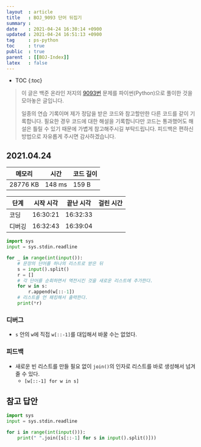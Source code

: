 ```yaml
---
layout  : article
title   : BOJ_9093 단어 뒤집기
summary : 
date    : 2021-04-24 16:30:14 +0900
updated : 2021-04-24 16:51:13 +0900
tag     : ps-python
toc     : true
public  : true
parent  : [[BOJ-Index]]
latex   : false
---
```

* TOC
{:toc}

> 이 글은 백준 온라인 저지의 [9093번](https://www.acmicpc.net/problem/9093) 문제를 파이썬(Python)으로 풀이한 것을 모아놓은 글입니다.
>
> 일종의 연습 기록이며 제가 정답을 받은 코드와 참고할만한 다른 코드를 같이 기록합니다. 필요한 경우 코드에 대한 해설을 기록합니다만 코드는 통과했어도 해설은 틀릴 수 있기 때문에 가볍게 참고해주시길 부탁드립니다. 피드백은 편하신 방법으로 자유롭게 주시면 감사하겠습니다.

## 2021.04.24

| 메모리    | 시간   | 코드 길이 |
| --------- | -----  | --------- |
| 28776 KB  | 148 ms | 159 B     |

| 단계      | 시작 시각 | 끝난 시각 | 걸린 시간 |
| --------- | --------- | --------- | --------- |
| 코딩      | 16:30:21  | 16:32:33  |           |
| 디버깅    | 16:32:43  | 16:39:04  |           |

```python
import sys
input = sys.stdin.readline

for _ in range(int(input()):
    # 문장의 단어를 하나의 리스트로 받은 뒤
    s = input().split()
    r = []
    # 각 단어를 순회하면서 역전시킨 것을 새로운 리스트에 추가한다.
    for w in s:
        r.append(w[::-1])
    # 리스트를 언 패킹해서 출력한다.
    print(*r)
```

### 디버그

* `s` 안의 `w`에 직접 `w[::-1]`를 대입해서 바꿀 수는 없었다.

### 피드백

* 새로운 빈 리스트를 만들 필요 없이 `join()`의 인자로 리스트를 바로 생성해서 넘겨줄 수 있다.
    * `[w[::-1] for w in s]`

## 참고 답안

```python
import sys
input = sys.stdin.readline

for i in range(int(input())):
    print(" ".join([s[::-1] for s in input().split()]))
```
